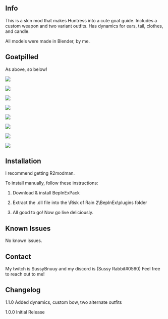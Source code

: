 ## Info
This is a skin mod that makes Huntress into a cute goat guide. Includes a custom weapon and two variant outfits. Has dynamics for ears, tail, clothes, and candle.

All models were made in Blender, by me.

## Goatpilled

As above, so below!

![](https://cdn.discordapp.com/attachments/1052611311919439953/1094720596576841849/image.png)


![](https://cdn.discordapp.com/attachments/1052611311919439953/1094720748456779886/image.png)


![](https://cdn.discordapp.com/attachments/1052611311919439953/1094721124509691974/image.png)


![](https://cdn.discordapp.com/attachments/1052611311919439953/1094720445216993331/image.png)


![](https://cdn.discordapp.com/attachments/1052611311919439953/1094720384395386981/image.png)


![](https://cdn.discordapp.com/attachments/1052611311919439953/1094720483070591046/image.png)


![](https://cdn.discordapp.com/attachments/1052611311919439953/1094840488126849074/image.png)


![](https://cdn.discordapp.com/attachments/1052611311919439953/1094840932555296858/image.png)

## Installation

I recommend getting R2modman.

To install manually, follow these instructions:

1. Download & install BepInExPack

2. Extract the .dll file into the \Risk of Rain 2\BepInEx\plugins folder

3. All good to go! Now go live deliciously.

## Known Issues

No known issues.

## Contact

My twitch is SussyBnuuy and my discord is (Sussy Rabbit#0560)
Feel free to reach out to me!

## Changelog

1.1.0 Added dynamics, custom bow, two alternate outfits

1.0.0 Initial Release

